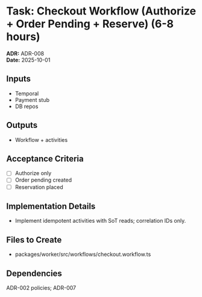 # Task: Checkout Workflow (Authorize + Order Pending + Reserve) (6-8 hours)
**ADR:** ADR-008  
**Date:** 2025-10-01

## Inputs
- Temporal
- Payment stub
- DB repos

## Outputs
- Workflow + activities

## Acceptance Criteria
- [ ] Authorize only
- [ ] Order pending created
- [ ] Reservation placed

## Implementation Details
- Implement idempotent activities with SoT reads; correlation IDs only.

## Files to Create
- packages/worker/src/workflows/checkout.workflow.ts

## Dependencies
ADR-002 policies; ADR-007
